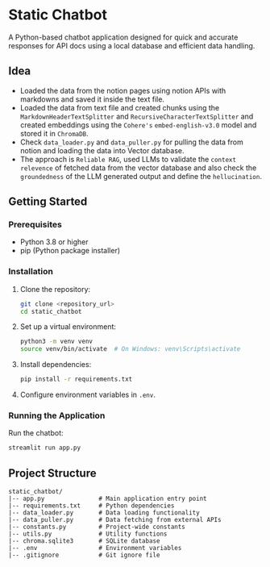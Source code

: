 # Static Chatbot

A Python-based chatbot application designed for quick and accurate responses for API docs using a local database and efficient data handling.

## Idea

- Loaded the data from the notion pages using notion APIs with markdowns and saved it inside the text file.
- Loaded the data from text file and created chunks using the `MarkdownHeaderTextSplitter` and `RecursiveCharacterTextSplitter` and created embeddings using the `Cohere's` `embed-english-v3.0` model and stored it in `ChromaDB`.
- Check `data_loader.py` and `data_puller.py` for pulling the data from notion and loading the data into Vector database.
- The approach is `Reliable RAG`, used LLMs to validate the `context relevence` of fetched data from the vector database and also check the `groundedness` of the LLM generated output and define the `hellucination`.

## Getting Started

### Prerequisites

- Python 3.8 or higher
- pip (Python package installer)

### Installation

1. Clone the repository:
   ```bash
   git clone <repository_url>
   cd static_chatbot
   ```

2. Set up a virtual environment:
   ```bash
   python3 -m venv venv
   source venv/bin/activate  # On Windows: venv\Scripts\activate
   ```

3. Install dependencies:
   ```bash
   pip install -r requirements.txt
   ```

4. Configure environment variables in `.env`.

### Running the Application

Run the chatbot:
```bash
streamlit run app.py
```

## Project Structure

```
static_chatbot/
|-- app.py               # Main application entry point
|-- requirements.txt     # Python dependencies
|-- data_loader.py       # Data loading functionality
|-- data_puller.py       # Data fetching from external APIs
|-- constants.py         # Project-wide constants
|-- utils.py             # Utility functions
|-- chroma.sqlite3       # SQLite database
|-- .env                 # Environment variables
|-- .gitignore           # Git ignore file
```
